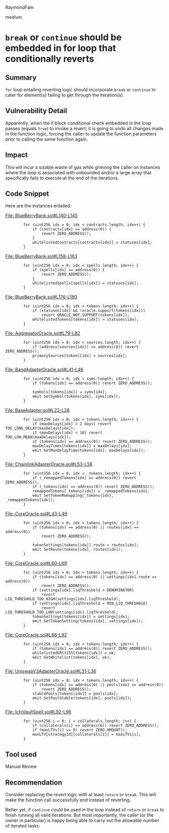 RaymondFam

medium

# `break` or `continue` should be embedded in for loop that conditionally reverts

## Summary
`for` loop entailing reverting logic should incorporate `break` or `continue` to cater for element(s) failing to get through the iteration(s). 

## Vulnerability Detail
Apparently, when the if block conditional check embedded in the loop passes (equals `true`) to invoke a revert, it is going to undo all changes made in the function logic, forcing the caller to update the function parameters prior to calling the same function again. 

## Impact
This will incur a sizable waste of gas while grieving the caller on instances where the loop is associated with unbounded and/or a large array that specifically fails to execute at the end of the iterations.

## Code Snippet
Here are the instances entailed:

[File: BlueBerryBank.sol#L140-L145](https://github.com/sherlock-audit/2023-02-blueberry/blob/main/contracts/BlueBerryBank.sol#L140-L145)

```solidity
        for (uint256 idx = 0; idx < contracts.length; idx++) {
            if (contracts[idx] == address(0)) {
                revert ZERO_ADDRESS();
            }
            whitelistedContracts[contracts[idx]] = statuses[idx];
        }
```
[File: BlueBerryBank.sol#L158-L163](https://github.com/sherlock-audit/2023-02-blueberry/blob/main/contracts/BlueBerryBank.sol#L158-L163)

```solidity
        for (uint256 idx = 0; idx < spells.length; idx++) {
            if (spells[idx] == address(0)) {
                revert ZERO_ADDRESS();
            }
            whitelistedSpells[spells[idx]] = statuses[idx];
        }
```
[File: BlueBerryBank.sol#L176-L180](https://github.com/sherlock-audit/2023-02-blueberry/blob/main/contracts/BlueBerryBank.sol#L176-L180)

```solidity
        for (uint256 idx = 0; idx < tokens.length; idx++) {
            if (statuses[idx] && !oracle.support(tokens[idx]))
                revert ORACLE_NOT_SUPPORT(tokens[idx]);
            whitelistedTokens[tokens[idx]] = statuses[idx];
        }
```
[File: AggregatorOracle.sol#L79-L82](https://github.com/sherlock-audit/2023-02-blueberry/blob/main/contracts/oracle/AggregatorOracle.sol#L79-L82)

```solidity
        for (uint256 idx = 0; idx < sources.length; idx++) {
            if (address(sources[idx]) == address(0)) revert ZERO_ADDRESS();
            primarySources[token][idx] = sources[idx];
        }
```
[File: BandAdapterOracle.sol#L41-L46](https://github.com/sherlock-audit/2023-02-blueberry/blob/main/contracts/oracle/BandAdapterOracle.sol#L41-L46)

```solidity
        for (uint256 idx = 0; idx < syms.length; idx++) {
            if (tokens[idx] == address(0)) revert ZERO_ADDRESS();

            symbols[tokens[idx]] = syms[idx];
            emit SetSymbol(tokens[idx], syms[idx]);
        }
```
[File: BaseAdapter.sol#L22-L28](https://github.com/sherlock-audit/2023-02-blueberry/blob/main/contracts/oracle/BaseAdapter.sol#L22-L28)

```solidity
        for (uint256 idx = 0; idx < tokens.length; idx++) {
            if (maxDelays[idx] > 2 days) revert TOO_LONG_DELAY(maxDelays[idx]);
            if (maxDelays[idx] < 10) revert TOO_LOW_MEAN(maxDelays[idx]);
            if (tokens[idx] == address(0)) revert ZERO_ADDRESS();
            maxDelayTimes[tokens[idx]] = maxDelays[idx];
            emit SetMaxDelayTime(tokens[idx], maxDelays[idx]);
        }
```
[File: ChainlinkAdapterOracle.sol#L53-L58](https://github.com/sherlock-audit/2023-02-blueberry/blob/main/contracts/oracle/ChainlinkAdapterOracle.sol#L53-L58)

```solidity
        for (uint256 idx = 0; idx < _tokens.length; idx++) {
            if (_remappedTokens[idx] == address(0)) revert ZERO_ADDRESS();
            if (_tokens[idx] == address(0)) revert ZERO_ADDRESS();
            remappedTokens[_tokens[idx]] = _remappedTokens[idx];
            emit SetTokenRemapping(_tokens[idx], _remappedTokens[idx]);
        }
```
[File: CoreOracle.sol#L43-L49](https://github.com/sherlock-audit/2023-02-blueberry/blob/main/contracts/oracle/CoreOracle.sol#L43-L49)

```solidity
        for (uint256 idx = 0; idx < tokens.length; idx++) {
            if (tokens[idx] == address(0) || routes[idx] == address(0))
                revert ZERO_ADDRESS();

            tokenSettings[tokens[idx]].route = routes[idx];
            emit SetRoute(tokens[idx], routes[idx]);
        }
```
[File: CoreOracle.sol#L60-L69](https://github.com/sherlock-audit/2023-02-blueberry/blob/main/contracts/oracle/CoreOracle.sol#L60-L69)

```solidity
        for (uint256 idx = 0; idx < tokens.length; idx++) {
            if (tokens[idx] == address(0) || settings[idx].route == address(0))
                revert ZERO_ADDRESS();
            if (settings[idx].liqThreshold > DENOMINATOR)
                revert LIQ_THRESHOLD_TOO_HIGH(settings[idx].liqThreshold);
            if (settings[idx].liqThreshold < MIN_LIQ_THRESHOLD)
                revert LIQ_THRESHOLD_TOO_LOW(settings[idx].liqThreshold);
            tokenSettings[tokens[idx]] = settings[idx];
            emit SetTokenSetting(tokens[idx], settings[idx]);
        }
```
[File: CoreOracle.sol#L88-L92](https://github.com/sherlock-audit/2023-02-blueberry/blob/main/contracts/oracle/CoreOracle.sol#L88-L92)

```solidity
        for (uint256 idx = 0; idx < tokens.length; idx++) {
            if (tokens[idx] == address(0)) revert ZERO_ADDRESS();
            whitelistedERC1155[tokens[idx]] = ok;
            emit SetWhitelist(tokens[idx], ok);
        }
```
[File: UniswapV3AdapterOracle.sol#L31-L36](https://github.com/sherlock-audit/2023-02-blueberry/blob/main/contracts/oracle/UniswapV3AdapterOracle.sol#L31-L36)

```solidity
        for (uint256 idx = 0; idx < tokens.length; idx++) {
            if (tokens[idx] == address(0) || pools[idx] == address(0))
                revert ZERO_ADDRESS();
            stablePools[tokens[idx]] = pools[idx];
            emit SetPoolStable(tokens[idx], pools[idx]);
        }
```
[File: IchiVaultSpell.sol#L92-L96](https://github.com/sherlock-audit/2023-02-blueberry/blob/main/contracts/spell/IchiVaultSpell.sol#L92-L96)

```solidity
        for (uint256 i = 0; i < collaterals.length; i++) {
            if (collaterals[i] == address(0)) revert ZERO_ADDRESS();
            if (maxLTVs[i] == 0) revert ZERO_AMOUNT();
            maxLTV[strategyId][collaterals[i]] = maxLTVs[i];
        }
```
## Tool used

Manual Review

## Recommendation
Consider replacing the revert logic with at least `return` or `break`. This will make the function call successfully end instead of reverting.

Better yet, if `continue` could be used in the loop instead of `return` or `break` to finish running all valid iterations. But most importantly, the caller (or the owner in particular) is happy being able to carry out the allowable number of iterated tasks.